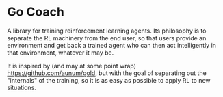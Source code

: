 # Go Coach

A library for training reinforcement learning agents. Its philosophy is to separate the RL machinery from the end user, so that users provide an environment and get back a trained agent who can then act intelligently in that environment, whatever it may be.

It is inspired by (and may at some point wrap) https://github.com/aunum/gold, but with the goal of separating out the "internals" of the training, so it is as easy as possible to apply RL to new situations.
